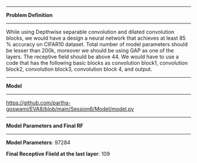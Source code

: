 --------------------------------------------------------------------------------------------------------------------------------------------------------------------------
**Problem Definition**

--------------------------------------------------------------------------------------------------------------------------------------------------------------------------
While using Depthwise separable convolution and dilated convolution blocks, we would have a design a neural network that achieves at least 85 % accuracy on CIFAR10 dataset. Total number of model parameters should be lesser than 200k, moreover we should be using GAP as one of the layers. The receptive field should be above 44. We would have to use a code that has the following basic blocks as convolution block1, convolution block2, convolution block3, convolution block 4, and output.









-------------------------------------------------------------------------------------------------------------------------------------------------------------------------
**Model**

-------------------------------------------------------------------------------------------------------------------------------------------------------------------------

https://github.com/partha-goswami/EVA8/blob/main/Session6/Model/model.py










-------------------------------------------------------------------------------------------------------------------------------------------------------------------------
**Model Parameters and Final RF**

-------------------------------------------------------------------------------------------------------------------------------------------------------------------------

**Model Parameters**: 97284

**Final Receptive Fiield at the last layer**: 109
